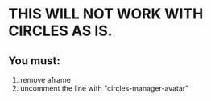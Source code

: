 # THIS WILL NOT WORK WITH CIRCLES AS IS.

## You must:
1. remove aframe
2. uncomment the line with "circles-manager-avatar"
